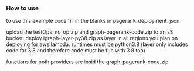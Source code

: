 ### How to use
to use this example code fill in the blanks in pagerank_deployment_json

upload the testOps_no_op.zip and graph-pagerank-code.zip to an s3 bucket.
deploy igraph-layer-py38.zip as layer in all regions you plan on deploying for aws lambda. 
runtimes must be python3.8 (layer only includes code for 3.8 and therefore code must be fun with 3.8 too)

functions for both providers are insid the graph-pagerank-code.zip